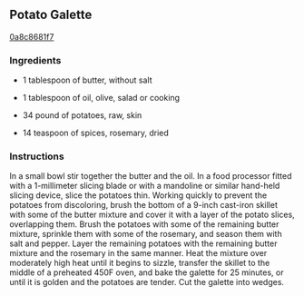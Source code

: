 ## Potato Galette

[0a8c8681f7](http://www.food.com/recipe/potato-galette-228474)

### Ingredients

 - 1 tablespoon of butter, without salt

 - 1 tablespoon of oil, olive, salad or cooking

 - 34 pound of potatoes, raw, skin

 - 14 teaspoon of spices, rosemary, dried

### Instructions

In a small bowl stir together the butter and the oil. In a food processor fitted with a 1-millimeter slicing blade or with a mandoline or similar hand-held slicing device, slice the potatoes thin. Working quickly to prevent the potatoes from discoloring, brush the bottom of a 9-inch cast-iron skillet with some of the butter mixture and cover it with a layer of the potato slices, overlapping them. Brush the potatoes with some of the remaining butter mixture, sprinkle them with some of the rosemary, and season them with salt and pepper. Layer the remaining potatoes with the remaining butter mixture and the rosemary in the same manner. Heat the mixture over moderately high heat until it begins to sizzle, transfer the skillet to the middle of a preheated 450F oven, and bake the galette for 25 minutes, or until it is golden and the potatoes are tender. Cut the galette into wedges.